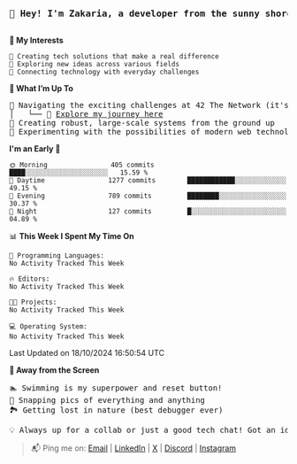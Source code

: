 
<pre align="center">

<h3>👋 Hey! I'm Zakaria, a developer from the sunny shores of Morocco 🇲🇦</h>
</pre>

<b>🎯 My Interests</b>  
```
📂 Creating tech solutions that make a real difference
📂 Exploring new ideas across various fields
📂 Connecting technology with everyday challenges
```

<b>🚀 What I’m Up To</b>
<pre>
📂 Navigating the exciting challenges at 42 The Network (it's a wild ride!)
│   └── 🔗 <a href="https://github.com/zelhajou/42cursus">Explore my journey here</a> 
📂 Creating robust, large-scale systems from the ground up
📂 Experimenting with the possibilities of modern web technologies
</pre>

<!--
<b>🎯 My Interests</b>
<pre>
├── Creating tech solutions that make a real difference
├── Exploring new ideas across various fields
└── Connecting technology with everyday challenges
</pre>

<b>🚀 What I’m Up To</b> 
<pre>
├── Taking on challenges at 42 Network (it's a wild ride!)
│   └── 🔗 <a href="https://github.com/zelhajou/42cursus">Peek at my 42 adventures if you're curious</a> 
├── Building big, robust systems from scratch
└── Experimenting with web tech possibilities
</pre>

- **42 Network Adventures**  
  _Taking on challenges at 42 Network (it's a wild ride!)_  
  🔗 [Peek at my 42 adventures](https://github.com/zelhajou/42cursus)

- **Building from Scratch**  
  _Crafting big, robust systems from the ground up_

- **Web Tech Experiments**  
  _Exploring the endless possibilities of web technologies_

-->

<!--START_SECTION:waka-->
**I'm an Early 🐤** 

```text
🌞 Morning                405 commits         ████░░░░░░░░░░░░░░░░░░░░░   15.59 % 
🌆 Daytime                1277 commits        ████████████░░░░░░░░░░░░░   49.15 % 
🌃 Evening                789 commits         ████████░░░░░░░░░░░░░░░░░   30.37 % 
🌙 Night                  127 commits         █░░░░░░░░░░░░░░░░░░░░░░░░   04.89 % 
```


📊 **This Week I Spent My Time On** 

```text
💬 Programming Languages: 
No Activity Tracked This Week

🔥 Editors: 
No Activity Tracked This Week

🐱‍💻 Projects: 
No Activity Tracked This Week

💻 Operating System: 
No Activity Tracked This Week
```


 Last Updated on 18/10/2024 16:50:54 UTC
<!--END_SECTION:waka-->


<b>🌊 Away from the Screen</b> 
<pre>
🏊 Swimming is my superpower and reset button! 
📸 Snapping pics of everything and anything 
🏞️ Getting lost in nature (best debugger ever) 
</pre>


<pre align="left">
💡 Always up for a collab or just a good tech chat! Got an idea? Let's make it happen!
</pre>
> 


> 📬 Ping me on: <a href="mailto:zelhajou@gmail.com">Email</a> | <a href="https://www.linkedin.com/in/zelhajou/">LinkedIn</a> | <a href="https://x.com/zelhajou">X</a> | <a href="https://discord.com/users/aaaikrz">Discord</a> | <a href="https://www.instagram.com/aaaikrz/">Instagram</a>
</pre>



<!--

| <a href="https://t.me/aaaikrz">Telegram</a>

> [<img
       align="center"
       alt="Gmail"
       width="15px"
       src="https://cdn.simpleicons.org/gmail/000/fff"
     />](mailto:zelhajou@gmail.com) | [ <img
       align="center"
       alt="Linkedin"
       width="15px"
       src="https://cdn.simpleicons.org/linkedin/000/fff"
     />](https://www.linkedin.com/in/zelhajou/) | [  <img
       align="center"
       alt="Twitter"
       width="15px"
       src="https://cdn.simpleicons.org/x/000/fff?viewbox=auto"
     />](https://twitter.com/zelhajou) | [     <img
       align="center"
       alt="Discord"
       width="15px"
       src="https://cdn.simpleicons.org/discord/000/fff?viewbox=auto"
     />](https://discord.com/users/aaaikrz) | [     <img
        align="center"
       alt="Telegram"
       width="15px"
       src="https://cdn.simpleicons.org/telegram/000/fff?viewbox=auto"
     />](https://t.me/aaaikrz) | [     <img
       align="center"
       alt="Instagram"
       width="15px"
       src="https://cdn.simpleicons.org/instagram/000/fff?viewbox=auto"
     />](https://www.instagram.com/aaaikrz/)
-->
<!--
<br>
<div align="center">

<q>مستعجل بس بتدرج - شب جديد</q> 
</div>
-->
<!--
<blockquote>
<div>

  <a href="mailto:zelhajou@gmail.com">
     <img
           align="left"
       alt="Gmail"
       width="15px"
       src="https://cdn.simpleicons.org/gmail/000/fff"
     />
   </a>
   <a href="https://www.linkedin.com/in/zelhajou/">
     <img
                align="left"
       alt="Linkedin"
       width="15px"
       src="https://cdn.simpleicons.org/linkedin/000/fff"
     />
   </a>
   <a href="https://twitter.com/zelhajou">
     <img
           align="left"
       alt="Twitter"
       width="15px"
       src="https://cdn.simpleicons.org/x/000/fff?viewbox=auto"
     />
   </a>
   <a href="https://discord.com/users/aaaikrz">
     <img
                align="left"
       alt="Discord"
       width="15px"
       src="https://cdn.simpleicons.org/discord/000/fff?viewbox=auto"
     />
   </a>
   <a href="https://t.me/aaaikrz">
     <img
                 align="left"
       alt="Telegram"
       width="15px"
       src="https://cdn.simpleicons.org/telegram/000/fff?viewbox=auto"
     />
   </a>
   <a href="https://www.instagram.com/aaaikrz/">
     <img
                 align="left"
       alt="Instagram"
       width="15px"
       src="https://cdn.simpleicons.org/instagram/000/fff?viewbox=auto"
     />
   </a>
</div>
</blockquote>
-->
<!--
![IMG_0077 (1)](https://github.com/user-attachments/assets/d0f2ddd5-8c30-44ff-886a-3fd96e7939da)

-->
